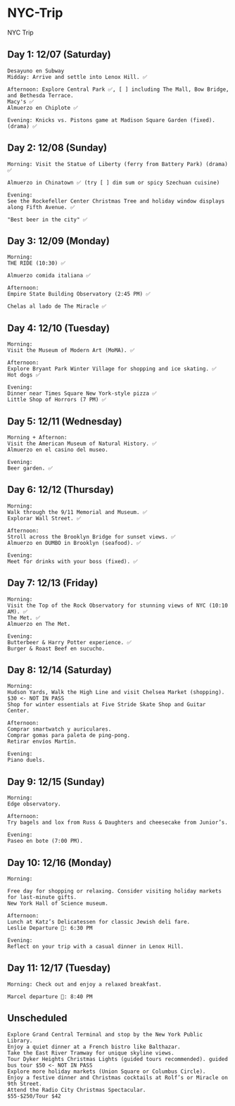 # NYC-Trip
NYC Trip

## Day 1: 12/07 (Saturday)

    Desayuno en Subway
    Midday: Arrive and settle into Lenox Hill. ✅
    
    Afternoon: Explore Central Park ✅, [ ] including The Mall, Bow Bridge, and Bethesda Terrace.
    Macy's ✅
    Almuerzo en Chiplote ✅
 
    Evening: Knicks vs. Pistons game at Madison Square Garden (fixed). (drama) ✅

## Day 2: 12/08 (Sunday)

    Morning: Visit the Statue of Liberty (ferry from Battery Park) (drama) ✅
    
    Almuerzo in Chinatown ✅ (try [ ] dim sum or spicy Szechuan cuisine)

    Evening:
    See the Rockefeller Center Christmas Tree and holiday window displays along Fifth Avenue. ✅

    "Best beer in the city" ✅

## Day 3: 12/09 (Monday)

    Morning:
    THE RIDE (10:30) ✅

    Almuerzo comida italiana ✅
    
    Afternoon:
    Empire State Building Observatory (2:45 PM) ✅

    Chelas al lado de The Miracle ✅

## Day 4: 12/10 (Tuesday)

    Morning:
    Visit the Museum of Modern Art (MoMA). ✅

    Afternoon:
    Explore Bryant Park Winter Village for shopping and ice skating. ✅
    Hot dogs ✅
    
    Evening:
    Dinner near Times Square New York-style pizza ✅
    Little Shop of Horrors (7 PM) ✅
    
## Day 5: 12/11 (Wednesday)

    Morning + Afternon:
    Visit the American Museum of Natural History. ✅
    Almuerzo en el casino del museo.
    
    Evening:
    Beer garden. ✅

## Day 6: 12/12 (Thursday)

    Morning:
    Walk through the 9/11 Memorial and Museum. ✅
    Explorar Wall Street. ✅
    
    Afternoon:
    Stroll across the Brooklyn Bridge for sunset views. ✅
    Almuerzo en DUMBO in Brooklyn (seafood). ✅
       
    Evening:
    Meet for drinks with your boss (fixed). ✅

## Day 7: 12/13 (Friday)

    Morning:
    Visit the Top of the Rock Observatory for stunning views of NYC (10:10 AM). ✅
    The Met. ✅
    Almuerzo en The Met.
    
    Evening:
    Butterbeer & Harry Potter experience. ✅
    Burger & Roast Beef en sucucho.

## Day 8: 12/14 (Saturday)

    Morning:
    Hudson Yards, Walk the High Line and visit Chelsea Market (shopping).            $30 <- NOT IN PASS
    Shop for winter essentials at Five Stride Skate Shop and Guitar Center.

    Afternoon:
    Comprar smartwatch y auriculares.
    Comprar gomas para paleta de ping-pong.
    Retirar envíos Martín.
    
    Evening:
    Piano duels.

## Day 9: 12/15 (Sunday)

    Morning:
    Edge observatory.

    Afternoon:
    Try bagels and lox from Russ & Daughters and cheesecake from Junior’s.
    
    Evening:
    Paseo en bote (7:00 PM).
    

## Day 10: 12/16 (Monday)

    Morning:
    
    Free day for shopping or relaxing. Consider visiting holiday markets for last-minute gifts.
    New York Hall of Science museum.

    Afternoon:
    Lunch at Katz’s Delicatessen for classic Jewish deli fare.
    Leslie Departure 🛫: 6:30 PM
    
    Evening:
    Reflect on your trip with a casual dinner in Lenox Hill.

## Day 11: 12/17 (Tuesday)

    Morning: Check out and enjoy a relaxed breakfast.
    
    Marcel departure 🛫: 8:40 PM
    
## Unscheduled

    Explore Grand Central Terminal and stop by the New York Public Library.
    Enjoy a quiet dinner at a French bistro like Balthazar.
    Take the East River Tramway for unique skyline views.
    Tour Dyker Heights Christmas Lights (guided tours recommended). guided bus tour $50 <- NOT IN PASS
    Explore more holiday markets (Union Square or Columbus Circle).
    Enjoy a festive dinner and Christmas cocktails at Rolf’s or Miracle on 9th Street.
    Attend the Radio City Christmas Spectacular.                                $55-$250/Tour $42
